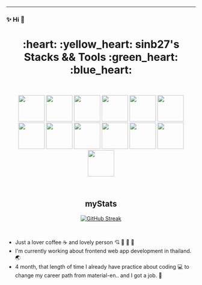 ---

### :sparkles: Hi :heartbeat:

<div align="center">
  <h1>
 :heart: :yellow_heart: sinb27's Stacks && Tools  :green_heart: :blue_heart:
  </h1>
</div>

&nbsp;&nbsp;&nbsp;

<div align="center" >
<img src="https://cdn.jsdelivr.net/gh/devicons/devicon/icons/svelte/svelte-original.svg" width="70" height="70" />
<img src="https://cdn.jsdelivr.net/gh/devicons/devicon/icons/html5/html5-original.svg" width="70" height="70" />
<img src="https://cdn.jsdelivr.net/gh/devicons/devicon/icons/javascript/javascript-plain.svg" width="70" height="70" />
<img src="https://cdn.jsdelivr.net/gh/devicons/devicon/icons/nodejs/nodejs-original.svg" width="70" height="70" />
<img src="https://cdn.jsdelivr.net/gh/devicons/devicon/icons/mongodb/mongodb-original.svg" width="70" height="70" />
<img src="https://cdn.jsdelivr.net/gh/devicons/devicon/icons/vuejs/vuejs-original.svg" width="70" height="70" />
<img src="https://cdn.jsdelivr.net/gh/devicons/devicon/icons/bulma/bulma-plain.svg" width="70" height="70" />
<img src="https://cdn.jsdelivr.net/gh/devicons/devicon/icons/tailwindcss/tailwindcss-plain.svg" width="70" height="70" />
<img src="https://cdn.jsdelivr.net/gh/devicons/devicon/icons/postgresql/postgresql-original.svg" width="70" height="70" />
<img src="https://cdn.jsdelivr.net/gh/devicons/devicon/icons/react/react-original.svg" width="70" height="70" />
<img src="https://cdn.jsdelivr.net/gh/devicons/devicon/icons/materialui/materialui-original.svg" width="70" height="70" />
<img src="https://cdn.jsdelivr.net/gh/devicons/devicon/icons/css3/css3-original.svg" width="70" height="70" />
<img src="https://cdn.jsdelivr.net/gh/devicons/devicon/icons/express/express-original.svg" width="70" height="70" />
</div>          

&nbsp;&nbsp;&nbsp;

<div align="center" >
  <h2>myStats</h2>
<a href="https://git.io/streak-stats"><img src="https://github-readme-streak-stats.herokuapp.com?user=sinb27" alt="GitHub Streak" /></a>
</div>

&nbsp;&nbsp;&nbsp;
 
- Just a lover coffee :coffee: and lovely person :cupid: :moyai: :moyai: :moyai:
- I'm currently working about frontend web app development in thailand. :earth_asia:
- 4 month, that length of time I already have practice about coding :computer: to change my career path from material-en.. and I got a job. :tada:
